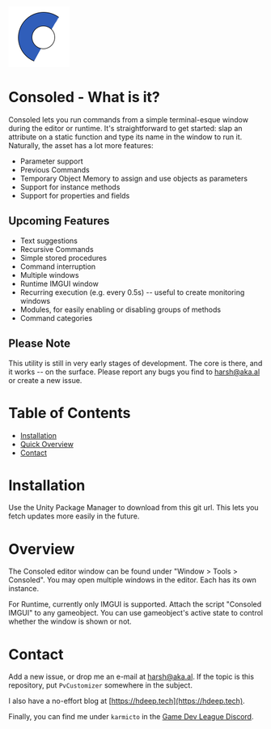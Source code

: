 ![Consoled Logo](.readme/logo.png "Consoled Logo")

# Consoled - What is it?

Consoled lets you run commands from a simple terminal-esque window during the editor or runtime. It's straightforward to get started: slap an attribute on a static function and type its name in the window to run it.
Naturally, the asset has a lot more features:
- Parameter support
- Previous Commands
- Temporary Object Memory to assign and use objects as parameters
- Support for instance methods
- Support for properties and fields

## Upcoming Features

- Text suggestions
- Recursive Commands
- Simple stored procedures
- Command interruption
- Multiple windows
- Runtime IMGUI window
- Recurring execution (e.g. every 0.5s) -- useful to create monitoring windows
- Modules, for easily enabling or disabling groups of methods
- Command categories

## Please Note

This utility is still in very early stages of development. The core is there, and it works -- on the surface. Please report any bugs you find to harsh@aka.al or create a new issue.

# Table of Contents

- [Installation](#installation)
- [Quick Overview](#overview)
- [Contact](#contact)

# Installation <a name="installation"/>

Use the Unity Package Manager to download from this git url. This lets you fetch updates more easily in the future.

# Overview <a name="overview"/>

The Consoled editor window can be found under "Window > Tools > Consoled". You may open multiple windows in the editor. Each has its own instance.

For Runtime, currently only IMGUI is supported. Attach the script "Consoled IMGUI" to any gameobject. You can use gameobject's active state to control whether the window is shown or not.


# Contact<a name="contact"/>

Add a new issue, or drop me an e-mail at [harsh@aka.al](mailto:harsh@aka.al "Mail to harsh@aka.al"). If the topic is
this repository, put `PvCustomizer` somewhere in the subject.

I also have a no-effort blog at [https://hdeep.tech](https://hdeep.tech).

Finally, you can find me under `karmicto` in
the [Game Dev League Discord](https://discord.gg/eJbG9VD8R9 "GDL Discord Invite Link").